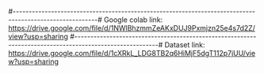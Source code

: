 #--------------------------------------------------------------------------------------------------------#
Google colab link: https://drive.google.com/file/d/1NWlBhzmmZeAKxDUJ9Pxmjzn25e4s7d2Z/view?usp=sharing 
#--------------------------------------------------------------------------------------------------------#
Dataset link: https://drive.google.com/file/d/1cXRkL_LDG8TB2q6HiMjF5dgT112p7jUU/view?usp=sharing
